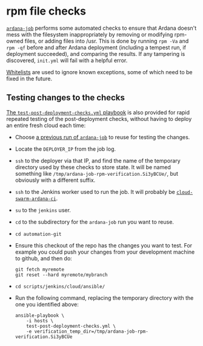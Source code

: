 # rpm file checks

[`ardana-job`](testing.md) performs some automated checks to ensure
that Ardana doesn't mess with the filesystem inappropriately by
removing or modifying rpm-owned files, or adding files into /usr.
This is done by running `rpm -Va` and `rpm -qf` before and after
Ardana deployment (including a tempest run, if deployment succeeded),
and comparing the results.  If any tampering is discovered, `init.yml`
will fail with a helpful error.

[Whitelists](../../scripts/jenkins/cloud/ansible/files/) are used to
ignore known exceptions, some of which need to be fixed in the future.

## Testing changes to the checks

[The `test-post-deployment-checks.yml`
playbook](../../scripts/jenkins/cloud/ansible/test-post-deployment-checks.yml)
is also provided for rapid repeated testing of the post-deployment
checks, without having to deploy an entire fresh cloud each time:

-   Choose [a previous run of
    `ardana-job`](https://ci.suse.de/job/ardana-job/) to reuse for
    testing the changes.

-   Locate the `DEPLOYER_IP` from the job log.

-   `ssh` to the deployer via that IP, and find the name of the
    temporary directory used by these checks to store state.  It will
    be named something like
    `/tmp/ardana-job-rpm-verification.Si3yBCUe/`, but obviously with a
    different suffix.

-   `ssh` to the Jenkins worker used to run the job.  It will probably
    be [`cloud-swarm-ardana-ci`](https://ci.suse.de/computer/cloud-swarm-ardana-ci/).

-   `su` to the `jenkins` user.

-   `cd` to the subdirectory for the `ardana-job` run you want to
    reuse.

-   `cd automation-git`

-   Ensure this checkout of the repo has the changes you want to test.
    For example you could push your changes from your development
    machine to github, and then do:

        git fetch myremote
        git reset --hard myremote/mybranch

-   `cd scripts/jenkins/cloud/ansible/`

-   Run the following command, replacing the temporary directory with
    the one you identified above:

        ansible-playbook \
            -i hosts \
            test-post-deployment-checks.yml \
            -e verification_temp_dir=/tmp/ardana-job-rpm-verification.Si3yBCUe

